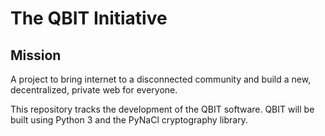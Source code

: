 # The QBIT Initiative

## Mission
A project to bring internet to a disconnected community and build a new, decentralized, private web for everyone.

This repository tracks the development of the QBIT software.
QBIT will be built using Python 3 and the PyNaCl cryptography library.
